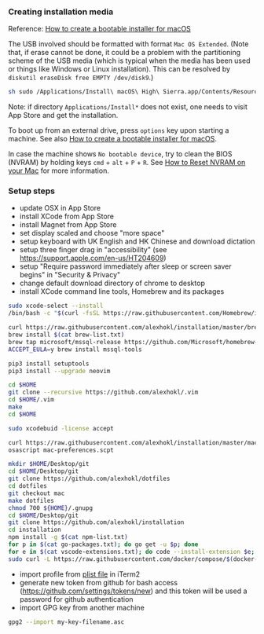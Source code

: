 ### Creating installation media

Reference: [How to create a bootable installer for macOS
](https://support.apple.com/en-hk/HT201372)

The USB involved should be formatted with format `Mac OS Extended`.
(Note that, if erase cannot be done, it could be a problem with the partitioning
scheme of the USB media (which is typical when the media has been used or things
like Windows or Linux installation). This can be resolved by
`diskutil eraseDisk free EMPTY /dev/disk9`.)

```sh
sh sudo /Applications/Install\ macOS\ High\ Sierra.app/Contents/Resources/createinstallmedia --volume /Volumes/Name --applicationpath /Applications/Install\ macOS\ High\ Sierra.app
```

Note: if directory `Applications/Install*` does not exist, one needs to visit
App Store and get the installation.

To boot up from an external drive, press `options` key upon starting a machine.
See also [How to create a bootable installer for
macOS](https://support.apple.com/en-hk/HT201372).

In case the machine shows `No bootable device`, try to clean the BIOS (NVRAM)
by holding keys `cmd` + `alt` + `P` + `R`. See [How to Reset NVRAM on your
Mac](https://support.apple.com/en-hk/HT204063) for more information.

### Setup steps

- update OSX in App Store
- install XCode from App Store
- install Magnet from App Store
- set display scaled and choose "more space"
- setup keyboard with UK English and HK Chinese and download dictation
- setup three finger drag in "accessibility" (see https://support.apple.com/en-us/HT204609)
- setup "Require password immediately after sleep or screen saver begins" in "Security & Privacy"
- change default download directory of chrome to desktop
- install XCode command line tools, Homebrew and its packages

```sh
sudo xcode-select --install
/bin/bash -c "$(curl -fsSL https://raw.githubusercontent.com/Homebrew/install/master/install.sh)"

curl https://raw.githubusercontent.com/alexhokl/installation/master/brew-list.txt -o brew-list.txt
brew install $(cat brew-list.txt)
brew tap microsoft/mssql-release https://github.com/Microsoft/homebrew-mssql-release
ACCEPT_EULA=y brew install mssql-tools

pip3 install setuptools
pip3 install --upgrade neovim

cd $HOME
git clone --recursive https://github.com/alexhokl/.vim
cd $HOME/.vim
make
cd $HOME

sudo xcodebuid -license accept

curl https://raw.githubusercontent.com/alexhokl/installation/master/mac/preferences.scpt -o mac-preferences.scpt
osascript mac-preferences.scpt

mkdir $HOME/Desktop/git
cd $HOME/Desktop/git
git clone https://github.com/alexhokl/dotfiles
cd dotfiles
git checkout mac
make dotfiles
chmod 700 ${HOME}/.gnupg
cd $HOME/Desktop/git
git clone https://github.com/alexhokl/installation
cd installation
npm install -g $(cat npm-list.txt)
for p in $(cat go-packages.txt); do go get -u $p; done
for e in $(cat vscode-extensions.txt); do code --install-extension $e; done
sudo curl -L https://raw.githubusercontent.com/docker/compose/$(docker-compose version --short)/contrib/completion/bash/docker-compose -o /usr/local/etc/bash_completion.d/docker-compose
```

- import profile from [plist file](https://github.com/alexhokl/dotfiles/blob/master/com.googlecode.iterm2.plist) in iTerm2
- generate new token from github for bash access (https://github.com/settings/tokens/new) and this token will be used a password for github authentication
- import GPG key from another machine

```sh
gpg2 --import my-key-filename.asc
```
